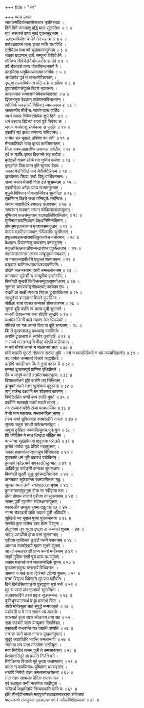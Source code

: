 +++
title = "२१"

+++
व्यास उवाच  
जातकर्मादिसंस्कारांश्चकार नृपतिस्तदा ।  
दिने दिने जगामाशु वृद्धिं बालः सुलालितः ॥ १ ॥  
नृपः संसारजं प्राप्य सुखं पुत्रसभुद्‌भवम् ।  
ऋणत्रयविमोक्षं च मेने तेन महात्मना ॥ २ ॥  
षष्ठेऽन्नप्राशनं तस्य कृत्वा मासि यथाविधि ।  
तृतीयेऽथ तथा वर्षे चूडाकरणमुत्तमम् ॥ ३ ॥  
चकार ब्राह्मणान् द्रव्यैः सम्पूज्य विविधैर्धनैः ।  
गोभिश्च विविधैर्दानैर्याचकानितरानपि ॥ ४ ॥  
वर्षे चैकादशे तस्य मौञ्जीबन्धनकर्म वै ।  
कारयित्वा धनुर्वेदमध्यापयत पार्थिवः ॥ ५ ॥  
अधीतवेदं पुत्रं तं राजधर्मविशारदम् ।  
दृष्ट्वा तस्याभिषेकाय मतिं चक्रे जनाधिपः ॥ ६ ॥  
पुष्यार्कयोगसंयुक्ते दिवसे नृपसत्तमः ।  
कारयामास सम्भारानभिषेकार्थमादरात् ॥ ७ ॥  
द्विजानाहूय वेदज्ञान् सर्वशास्त्रविचक्षणान् ।  
अभिषेकं चकारासौ विधिवत् स्वात्मजस्य ह ॥ ८ ॥  
जलमानीय तीर्थेभ्यः सागरेभ्यश्च पार्थिवः ।  
स्वयं चकार विथिवदभिषेकं शुभे दिने ॥ ९ ॥  
धनं दत्त्वाथ विप्रेभ्यो राज्यं पुत्रे निवेश्य सः ।  
जगाम वनमेवाशु स्वर्गकामः स भूपतिः ॥ १० ॥  
एकवीरं नृपं कृत्वा सम्मान्य सचिवानथ ।  
भार्यया सह भूपालः प्रविवेश वनं वशी ॥ ११ ॥  
मैनाकशिखरे राजा कृत्वा तार्तीयमाश्रमम् ।  
नित्यं पत्रफलाहारश्चिन्तयामास पार्वतीम् ॥ १२ ॥  
एवं स नृपतिः कृत्वा दिष्टान्ते सह भार्यया ।  
मृतोऽसौ वासवं लोकं गतः पुण्येन कर्मणा ॥ १३ ॥  
इन्द्रलोकं पिता प्राप्त इति श्रुत्वाथ हैहयः ।  
चकार वेदनिर्दिष्टं कर्म चैवौर्ध्वदैहिकम् ॥ १४ ॥  
कृत्वोत्तराः क्रियाः सर्वाः पितुः पार्थिवनन्दनः ।  
राज्यं चकार मेधावी पित्रा दत्तं सुसम्मतम् ॥ १५ ॥  
एकवीरोऽथ धर्मज्ञः प्राप्य राज्यमनुत्तमम् ।  
बुभुजे विविधान् भोगान्सचिवैश्च सुमानितः ॥ १६ ॥  
एकस्मिन् दिवसे राजा मन्त्रिपुत्रैः समन्वितः ।  
जगाम जाह्नवीतीरे हयारूढः प्रतापवान् ॥ १७ ॥  
सम्पश्यन् पादपान् रम्यान् कोकिलालापसंयुतान् ।  
पुष्पितान् फलसंयुक्तान् षट्पदालिविराजितान् ॥ १८ ॥  
मुनीनामाश्रमान्दिव्यान् वेदध्वनिनिनादितान् ।  
होमधूमावृताकाशान् मृगशावसमावृतान् ॥ १९ ॥  
केदाराञ्छालिसम्पक्वान् गोपिकाभिः सुरक्षितान् ।  
प्रफुल्लपङ्कजारामान्निकुञ्जांश्च मनोरमान् ॥ २० ॥  
प्रेक्षमाणः प्रियालांस्तु चम्पकान् पनसद्रुमान् ।  
बकुलांस्तिलकान्नीपान्मन्दारांश्च प्रफुल्लितान् ॥ २१ ॥  
शालांस्तालांस्तमालांश्च जम्बूचूतकदम्बकान् ।  
स गच्छञ्जाह्नवीतोये प्रफुल्लं शतपत्रकम् ॥ २२ ॥  
पङ्कजं चातिगन्धाढ्यमपश्यदवनीपतिः ।  
दक्षिणे जलजस्याथ पार्श्वे कमललोचनाम् ॥ २३ ॥  
कनकाभां सुकेशीं च कम्बुग्रीवां कृशोदरीम् ।  
बिम्बोष्ठी सुन्दरीं किञ्चित्समुद्यत्सुपयोधराम् ॥ २४ ॥  
सुनासां चारुसर्वाङ्गीमपश्यत् कन्यकां नृपः ।  
रुदतीं तां सखीं त्यक्त्वा विह्वलां दुःखपीडिताम् ॥ २५ ॥  
साश्रुनेत्रां क्रन्दमानां विजने कुररीमिव ।  
संवीक्ष्य राजा पप्रच्छ कन्यकां शोककारणम् ॥ २६ ॥  
सुनसे ब्रूहि कासि त्वं कस्य पुत्री शुभानने ।  
गन्धर्वी देवकन्याथ कथं रोदिषि सुन्दरि ॥ २७ ॥  
कथमेकाकिनी बाले त्यक्ता केन पिकस्वरे ।  
पतिस्ते क्व गतः कान्ते पिता वा ब्रूहि साम्प्रतम् ॥ २८ ॥  
किं ते दुःखमरालभ्रु कथयाद्य ममान्तिके ।  
करोमि दुःखनाशं ते सर्वथैव कृशोदरि ॥ २९ ॥  
न राज्ये मम तन्वङ्‌गि पीडां कोऽपि करोत्यलम् ।  
न भयं चौरजं कान्ते न राक्षसभयं तथा ॥ ३० ॥  
मयि शासति भूपाले नोत्पाता दारुणा भुवि ।
भयं न व्याघ्रसिंहेभ्यो न भयं कस्यचिद्‌भवेत् ॥ ३१ ॥  
वद वामोरु कस्मात्त्वं विलापं जाह्नवीतटे ।  
करोषि त्राणहीनात्र किं ते दुःखं वदस्व मे ॥ ३२ ॥  
हन्म्यहं दुःखमत्युग्रं प्राणिनां पृथिवीतले ।  
दैवं च मानुषं कान्ते व्रतमेतन्ममाद्‌भुतम् ॥ ३३ ॥  
विशाललोचने ब्रूहि करोमि तव चिन्तितम् ।  
इत्युक्ते वचने राज्ञा श्रुत्वोवाच मृदुस्वना ॥ ३४ ॥  
शृणु राजेन्द्र वक्ष्यामि मम शोकस्य कारणम् ।  
विपत्तिरहितः प्राणी कथं रुदति भूपते ॥ ३५ ॥  
प्रब्रवीमि महाबाहो यदर्थं रुदती त्वहम् ।  
तव राज्यादन्यदेशे राजा परमधार्मिकः ॥ ३६ ॥  
रैभ्यो नाम महाराजः सन्तानरहितो भृशम् ।  
तस्य भार्या सुविख्याता रुक्मरेखेति नामतः ॥ ३७ ॥  
सुरूपा चतुरा साध्वी सर्वलक्षणसंयुता ।  
अपुत्रा दुःखिता कान्तमित्युवाच पुनः पुनः ॥ ३८ ॥  
किं जीवितेन मे नाथ धिग्वृथा जीवितं मम ।  
वन्ध्यायाः सुखहीनाया ह्यपुत्राया धरातले ॥ ३९ ॥  
इत्येवं भार्यया भूपः प्रेरितो मखमुत्तमम् ।  
चकार ब्राह्मणांस्तज्ज्ञानाहूय विधिवत्तदा ॥ ४० ॥  
पुत्रकामो धनं भूरि ददावथ यथोदितम् ।  
हूयमाने घृतेऽत्यर्थं पावकादतिसुप्रभात् ॥ ४१ ॥  
आविर्बभूव चार्वङ्गी कन्यका शुभलक्षणा ।  
बिम्बोष्ठी सुदती सुभ्रूः पूर्णचन्द्रनिभानना ॥ ४२ ॥  
कनकाभा सुकेशान्ता रक्तपाणितला मृदुः ।  
सुरक्तनयना तन्वी रक्तपादतला भृशम् ॥ ४३ ॥  
हुताशनात्समुद्‌भूता होत्रा सा स्वीकृता तदा ।  
होता प्रोवाच राजानं गृहीत्वा तां सुमध्यमाम् ॥ ४४ ॥  
राजन् पुत्रीं गृहाणेमां सर्वलक्षणसंयुताम् ।  
एकावलीव सम्भूता हूयमानाद्धुताशनात् ॥ ४५ ॥  
नाम्ना चैकावली लोके ख्याता पुत्री भविष्यति ।  
सुखितो भव भूपाल पुत्र्या पुत्रसमानया ॥ ४६ ॥  
सन्तोषं कुरु राजेन्द्र दत्ता देवेन विष्णुना ।  
होतुर्वाक्यं नृपः श्रुत्वा दृष्ट्वा तां कन्यकां शुभाम् ॥ ४७ ॥  
जग्राह परमप्रीतो होत्रा दत्तां सुसम्मताम् ।  
गृहीत्वा नृपतिस्तां तु ददौ पत्न्यै वराननाम् ॥ ४८ ॥  
आभाष्य रुक्मरेखायै गृहाण सुभगे सुताम् ।  
सा तां कमलपत्राक्षीं प्राप्य कन्यां मनोरमाम् ॥ ४९ ॥  
जहर्ष मुदिता राज्ञी पुत्रं प्राप्य यथासुखम् ।  
चकार मङ्गलं कर्म जातकर्मादिकं शुभम् ॥ ५० ॥  
पुत्रजन्मसमुत्थं यत्तत्सर्वं विधिवत्ततः ।  
समाप्य च मखं राजा द्विजेभ्यो दक्षिणां शुभाम् ॥ ५१ ॥  
दत्त्वा विसृज्य विप्रेन्द्रान् मुदं प्राप महीपतिः ।  
दिने दिनेऽसितापाङ्गी पुत्रवृद्ध्या भृशं बभौ ॥ ५२ ॥  
मुदं च परमां प्राप नृपभार्या सुतान्विता ।  
उत्सवस्तद्दिने तस्य प्रवृत्तः सुतजन्मजः ॥ ५३ ॥  
पुत्री पुत्रसमात्यर्थं बभूव वल्लभा किल ।  
राज्ञो मन्त्रिसुता चाहं सुबुद्धे मन्मथाकृते ॥ ५४ ॥  
यशोवती च मे नाम समानं वय आवयोः ।  
वयस्याहं कृता राज्ञा क्रीडनाय तया सह ॥ ५५ ॥  
सदा सहचरी जाता प्रेमयुक्ता दिवानिशम् ।  
एकावली गन्धवन्ति यत्र पद्मानि पश्यति ॥ ५६ ॥  
तत्र सा रमते बाला नान्यत्र सुखमाप्नुयात् ।  
सुदूरे जाह्नवीतीरे भवन्ति कमलान्यपि ॥ ५७ ॥  
रममाणा तत्र याता मत्समेता सखीयुता ।  
मया निवेदितं राजन् पुत्री ते कमलाकरान् ॥ ५८ ॥  
प्रेक्षमाणातिदूरे सा प्रयाति निर्जने वने ।  
निषेधिताथ पित्रासौ गृहे कृत्वा जलाशयान् ॥ ५९ ॥  
कमलान् वापयित्वाथ पुष्पितान् भ्रमरावृतान् ।  
तथापि निर्ययौ बाला कमलासक्तचेतना ॥ ६० ॥  
तदा राज्ञा रक्षपालाः प्रेरिताः शस्त्रपाणयः ।  
एवं रक्षायुता तन्वी मत्समेता सखीयुता ।  
क्रीडार्थं जाह्नवीतोये नित्यमायाति याति च ॥ ६१ ॥  
इति श्रीमद्देवीभागवते महापुराणेऽष्टादशसाहस्र्या संहितायां  
षष्ठस्कन्धे राजपुत्र्याः एकावल्याः वर्णनं नामैकविंशोऽध्यायः ॥ २१ ॥
